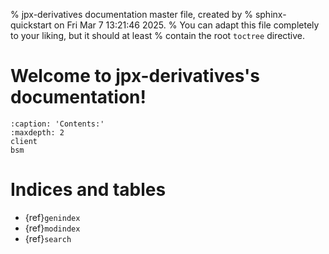% jpx-derivatives documentation master file, created by
% sphinx-quickstart on Fri Mar  7 13:21:46 2025.
% You can adapt this file completely to your liking, but it should at least
% contain the root `toctree` directive.

# Welcome to jpx-derivatives's documentation!

```{toctree}
:caption: 'Contents:'
:maxdepth: 2
client
bsm
```

# Indices and tables

- {ref}`genindex`
- {ref}`modindex`
- {ref}`search`
